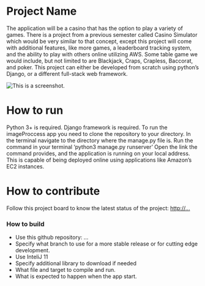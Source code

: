 # Project Name
The application will be a casino that has the option to play a variety of games. There is a project from a previous semester called Casino Simulator which would be very similar to that concept, except this project will come with additional features, like more games, a leaderboard tracking system, and the ability to play with others online utilizing AWS. Some table game we would include, but not limited to are Blackjack, Craps, Crapless, Baccorat, and poker. This project can either be developed from scratch using python’s Django, or a different full-stack web framework.
 

![This is a screenshot.](images.png)
# How to run
Python 3+ is required.
Django framework is required. 
To run the imageProccess app you need to clone the repository to your directory. 
In the terminal navigate to the directory where the manage.py file is.
Run the command in your terminal ‘python3 manage.py runserver’
Open the link the command provides, and the application is running on your local address. 
This is capable of being deployed online using applications like Amazon’s EC2 instances. 


# How to contribute
Follow this project board to know the latest status of the project: [http://...]([http://...])  

### How to build
- Use this github repository: ... 
- Specify what branch to use for a more stable release or for cutting edge development.  
- Use InteliJ 11
- Specify additional library to download if needed 
- What file and target to compile and run. 
- What is expected to happen when the app start. 
